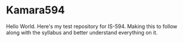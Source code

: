 # Kamara594
Hello World. Here's my test repository for IS-594. Making this to follow along with the syllabus and better understand everything on it.
